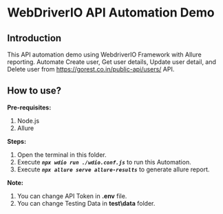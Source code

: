 # WebDriverIO API Automation Demo

## Introduction
This API automation demo using WebdriverIO Framework with Allure reporting.
Automate Create user, Get user details, Update user detail, and Delete user from https://gorest.co.in/public-api/users/ API.

## How to use?

**Pre-requisites:**
1. Node.js
2. Allure


**Steps:**
1. Open the terminal in this folder.
2. Execute ***`npx wdio run ./wdio.conf.js`*** to run this Automation.
3. Execute ***`npx allure serve allure-results`*** to generate allure report.

**Note:**
1. You can change API Token in **.env** file.
2. You can change Testing Data in **test\data** folder.

